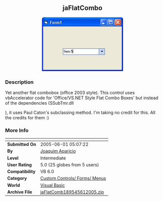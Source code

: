 ﻿<div align="center">

## jaFlatCombo

<img src="PIC20056156557101.JPG">
</div>

### Description

Yet another flat combobox (office 2003 style). This control uses vbAccelerator code for 'Office/VS.NET Style Flat Combo Boxes' but instead of the dependencies (SSubTmr.dll

), it uses Paul Caton's subclassing method. I'm taking no credit for this. All the credits for them :)
 
### More Info
 


<span>             |<span>
---                |---
**Submitted On**   |2005-06-01 05:07:22
**By**             |[Joaquim Aparicio](https://github.com/Planet-Source-Code/PSCIndex/blob/master/ByAuthor/joaquim-aparicio.md)
**Level**          |Intermediate
**User Rating**    |5.0 (25 globes from 5 users)
**Compatibility**  |VB 6\.0
**Category**       |[Custom Controls/ Forms/  Menus](https://github.com/Planet-Source-Code/PSCIndex/blob/master/ByCategory/custom-controls-forms-menus__1-4.md)
**World**          |[Visual Basic](https://github.com/Planet-Source-Code/PSCIndex/blob/master/ByWorld/visual-basic.md)
**Archive File**   |[jaFlatComb189545612005\.zip](https://github.com/Planet-Source-Code/joaquim-aparicio-jaflatcombo__1-60845/archive/master.zip)








